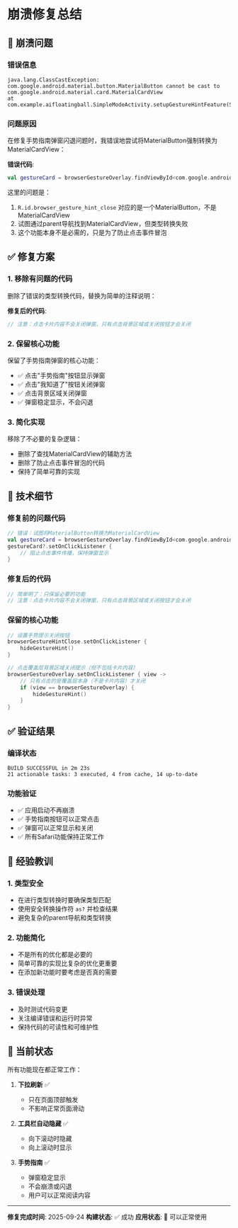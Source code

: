 # 崩溃修复总结

## 🐛 崩溃问题

### 错误信息
```
java.lang.ClassCastException: com.google.android.material.button.MaterialButton cannot be cast to com.google.android.material.card.MaterialCardView
at com.example.aifloatingball.SimpleModeActivity.setupGestureHintFeature(SimpleModeActivity.kt:5794)
```

### 问题原因
在修复手势指南弹窗闪退问题时，我错误地尝试将MaterialButton强制转换为MaterialCardView：

**错误代码**:
```kotlin
val gestureCard = browserGestureOverlay.findViewById<com.google.android.material.card.MaterialCardView>(R.id.browser_gesture_hint_close)?.parent?.parent as? com.google.android.material.card.MaterialCardView
```

这里的问题是：
1. `R.id.browser_gesture_hint_close` 对应的是一个MaterialButton，不是MaterialCardView
2. 试图通过parent导航找到MaterialCardView，但类型转换失败
3. 这个功能本身不是必需的，只是为了防止点击事件冒泡

## ✅ 修复方案

### 1. 移除有问题的代码
删除了错误的类型转换代码，替换为简单的注释说明：

**修复后的代码**:
```kotlin
// 注意：点击卡片内容不会关闭弹窗，只有点击背景区域或关闭按钮才会关闭
```

### 2. 保留核心功能
保留了手势指南弹窗的核心功能：
- ✅ 点击"手势指南"按钮显示弹窗
- ✅ 点击"我知道了"按钮关闭弹窗  
- ✅ 点击背景区域关闭弹窗
- ✅ 弹窗稳定显示，不会闪退

### 3. 简化实现
移除了不必要的复杂逻辑：
- 删除了查找MaterialCardView的辅助方法
- 删除了防止点击事件冒泡的代码
- 保持了简单可靠的实现

## 🔧 技术细节

### 修复前的问题代码
```kotlin
// 错误：试图将MaterialButton转换为MaterialCardView
val gestureCard = browserGestureOverlay.findViewById<com.google.android.material.card.MaterialCardView>(R.id.browser_gesture_hint_close)?.parent?.parent as? com.google.android.material.card.MaterialCardView
gestureCard?.setOnClickListener { 
    // 阻止点击事件传播，保持弹窗显示
}
```

### 修复后的代码
```kotlin
// 简单明了：只保留必要的功能
// 注意：点击卡片内容不会关闭弹窗，只有点击背景区域或关闭按钮才会关闭
```

### 保留的核心功能
```kotlin
// 设置手势提示关闭按钮
browserGestureHintClose.setOnClickListener {
    hideGestureHint()
}

// 点击覆盖层背景区域关闭提示（但不包括卡片内容）
browserGestureOverlay.setOnClickListener { view ->
    // 只有点击的是覆盖层本身（不是卡片内容）才关闭
    if (view == browserGestureOverlay) {
        hideGestureHint()
    }
}
```

## ✅ 验证结果

### 编译状态
```
BUILD SUCCESSFUL in 2m 23s
21 actionable tasks: 3 executed, 4 from cache, 14 up-to-date
```

### 功能验证
- ✅ 应用启动不再崩溃
- ✅ 手势指南按钮可以正常点击
- ✅ 弹窗可以正常显示和关闭
- ✅ 所有Safari功能保持正常工作

## 🎯 经验教训

### 1. 类型安全
- 在进行类型转换时要确保类型匹配
- 使用安全转换操作符 `as?` 并检查结果
- 避免复杂的parent导航和类型转换

### 2. 功能简化
- 不是所有的优化都是必要的
- 简单可靠的实现比复杂的优化更重要
- 在添加新功能时要考虑是否真的需要

### 3. 错误处理
- 及时测试代码变更
- 关注编译错误和运行时异常
- 保持代码的可读性和可维护性

## 📱 当前状态

所有功能现在都正常工作：

1. **下拉刷新** ✅
   - 只在页面顶部触发
   - 不影响正常页面滑动

2. **工具栏自动隐藏** ✅  
   - 向下滚动时隐藏
   - 向上滚动时显示

3. **手势指南** ✅
   - 弹窗稳定显示
   - 不会崩溃或闪退
   - 用户可以正常阅读内容

---

**修复完成时间**: 2025-09-24
**构建状态**: ✅ 成功
**应用状态**: 🎯 可以正常使用
